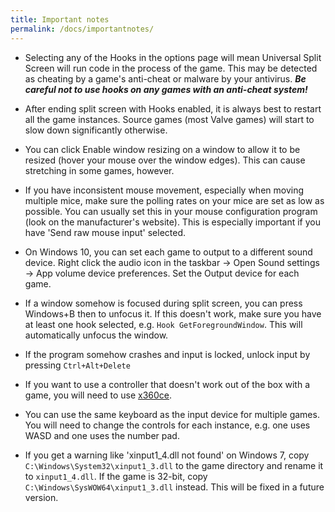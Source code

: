 ```yaml
---
title: Important notes
permalink: /docs/importantnotes/
---
```


* Selecting any of the Hooks in the options page will mean Universal Split Screen will run code in the process of the game. This may be detected as cheating by a game's anti-cheat or malware by your antivirus. _**Be careful not to use hooks on any games with an anti-cheat system!**_

* After ending split screen with Hooks enabled, it is always best to restart all the game instances. Source games (most Valve games) will start to slow down significantly otherwise.

* You can click Enable window resizing on a window to allow it to be resized (hover your mouse over the window edges). This can cause stretching in some games, however.

* If you have inconsistent mouse movement, especially when moving multiple mice, make sure the polling rates on your mice are set as low as possible. You can usually set this in your mouse configuration program (look on the manufacturer's website). This is especially important if you have 'Send raw mouse input' selected.

* On Windows 10, you can set each game to output to a different sound device. Right click the audio icon in the taskbar -> Open Sound settings -> App volume device preferences. Set the Output device for each game.

* If a window somehow is focused during split screen, you can press Windows+B then to unfocus it. If this doesn't work, make sure you have at least one hook selected, e.g. `Hook GetForegroundWindow`. This will automatically unfocus the window.

* If the program somehow crashes and input is locked, unlock input by pressing `Ctrl+Alt+Delete`

* If you want to use a controller that doesn't work out of the box with a game, you will need to use [x360ce](https://universalsplitscreen.github.io/docs/x360ce/).

* You can use the same keyboard as the input device for multiple games. You will need to change the controls for each instance, e.g. one uses WASD and one uses the number pad.

* If you get a warning like 'xinput1_4.dll not found' on Windows 7, copy `C:\Windows\System32\xinput1_3.dll` to the game directory and rename it to `xinput1_4.dll`. If the game is 32-bit, copy `C:\Windows\SysWOW64\xinput1_3.dll` instead. This will be fixed in a future version.
